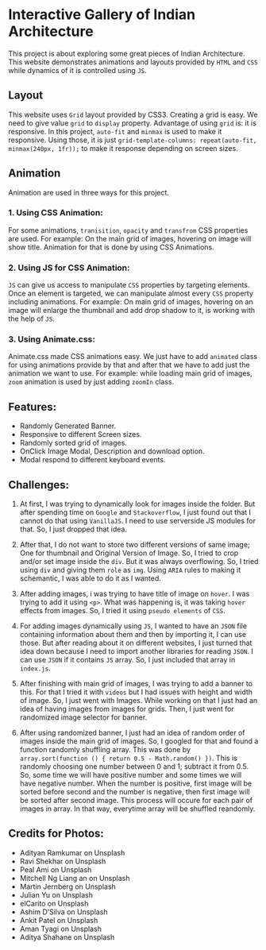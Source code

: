# Interactive Gallery of Indian Architecture

This project is about exploring some great pieces of Indian Architecture. This website demonstrates animations and layouts provided by ```HTML``` and ```CSS``` while dynamics of it is controlled using ```JS```.

## Layout

This website uses ```Grid``` layout provided by CSS3. Creating a grid is easy. We need to give value ```grid``` to ```display``` property. Advantage of using ```grid``` is: it is responsive. In this project, ```auto-fit``` and ```minmax``` is used to make it responsive. Using those, it is just ```grid-template-columns: repeat(auto-fit, minmax(240px, 1fr));``` to make it response depending on screen sizes. 

## Animation

Animation are used in three ways for this project. 

### 1. Using CSS Animation:
For some animations, ```tranisition```, ```opacity``` and ```transfrom``` CSS properties are used. For example: On the main grid of images, hovering on image will show title. Animation for that is done by using CSS Animations. 
### 2. Using JS for CSS Animation:
```JS``` can give us access to manipulate ```CSS``` properties by targeting elements. Once an element is targeted, we can manipulate almost every ```CSS``` property including animations. For example: On main grid of images, hovering on an image will enlarge the thumbnail and add drop shadow to it, is working with the help of ```JS```. 
### 3. Using Animate.css:
Animate.css made CSS animations easy. We just have to add ```animated``` class for using animations provide by that and after that we have to add just the animation we want to use. For example: while loading main grid of images, ```zoom``` animation is used by just adding ```zoomIn``` class.

## Features:
- Randomly Generated Banner.
- Responsive to different Screen sizes.
- Randomly sorted grid of images.
- OnClick Image Modal, Description and download option.
- Modal respond to different keyboard events.

## Challenges:
1. At first, I was trying to dynamically look for images inside the folder. But after spending time on ```Google``` and ```Stackoverflow```, I just found out that I cannot do that using ```VanillaJS```. I need to use serverside JS modules for that. So, I just dropped that idea.  

2. After that, I do not want to store two different versions of same image; One for thumbnail and Original Version of Image. So, I tried to crop and/or set image inside the ```div```. But it was always overflowing. So, I tried using ```div``` and giving them ```role``` as ```img```. Using ```ARIA``` rules to making it schemantic, I was able to do it as I wanted.

3. After adding images, i was trying to have title of image on ```hover```. I was trying to add it using ```<p>```.  What was happening is, it was taking ```hover``` effects from images. So, I tried it using ```pseudo elements``` of ```CSS```.

4. For adding images dynamically using ```JS```, I wanted to have an ```JSON``` file containing information about them and then by importing it, I can use those. But after reading about it on different websites, I just turned that idea down because I need to import another libraries for reading ```JSON```. I can use ```JSON``` if it contains ```JS``` array. So, I just included that array in ```index.js```.

5. After finishing with main grid of images, I was trying to add a banner to this. For that I tried it with ```videos``` but I had issues with height and width of image. So, I just went with Images. While working on that I just had an idea of having images from images for grids. Then, I just went for randomized image selector for banner.

6. After using randomized banner, I just had an idea of random order of images inside the main grid of images. So, I googled for that and found a function randomly shuffling array. This was done by ```array.sort(function () { return 0.5 - Math.random() })```. This is randomly choosing one number between 0 and 1; subtract it from 0.5. So, some time we will have positive number and some times we will have negative number. When the number is positive, first image will be sorted before second and the number is negative, then first image will be sorted after second image. This process will occure for each pair of images in array. In that way, everytime array will be shuffled reandomly.

## Credits for Photos:
- Adityan Ramkumar on Unsplash
- Ravi Shekhar on Unsplash
- Peal Ami on Unsplash
- Mitchell Ng Liang an on Unsplash
- Martin Jernberg on Unsplash
- Julian Yu on Unsplash
- elCarito on Unsplash
- Ashim D’Silva on Unsplash
- Ankit Patel on Unsplash
- Aman Tyagi on Unsplash
- Aditya Shahane on Unsplash 
